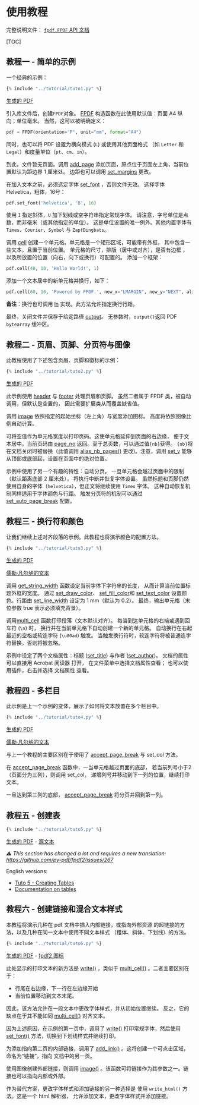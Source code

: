 # 使用教程 #

完整说明文件：
[`fpdf.FPDF` API 文档](https://py-pdf.github.io/fpdf2/fpdf/fpdf.html#fpdf.fpdf.FPDF)

[TOC]

## 教程一 - 简单的示例 ##

一个经典的示例：

```python
{% include "../tutorial/tuto1.py" %}
```

[生成的 PDF](https://github.com/py-pdf/fpdf2/raw/master/tutorial/tuto1.pdf)

引入库文件后，创建`FPDF`对象。
[FPDF](fpdf/fpdf.html#fpdf.fpdf.FPDF)
构造函数在此使用默认值：页面 A4 纵向；单位毫米。
当然，这可以被明确定义：

```python
pdf = FPDF(orientation="P", unit="mm", format="A4")
```

同时，也可以将 PDF 设置为横向模式 (`L`) 或使用其他页面格式
（如 `Letter` 和 `Legal`）和度量单位（`pt`、`cm`、`in`）。

到此，文件暂无页面。调用
[add_page](fpdf/fpdf.html#fpdf.fpdf.FPDF.add_page)
添加页面，原点位于页面左上角，当前位置默认为距边界 1 厘米处。
边距也可以调用
[set_margins](fpdf/fpdf.html#fpdf.fpdf.FPDF.set_margins) 更改。

在加入文本之前，必须选定字体
[set_font](fpdf/fpdf.html#fpdf.fpdf.FPDF.set_font)
，否则文件无效。
选择字体 Helvetica，粗体，16号：

```python
pdf.set_font('helvetica', 'B', 16)
```

使用 `I` 指定斜体，`U` 加下划线或空字符串指定常规字体。
请注意，字号单位是点数，而非毫米（或其他指定的单位）。
这是单位设置的唯一例外。其他内置字体有
`Times`、`Courier`、`Symbol` 与 `ZapfDingbats`。

调用 [cell](fpdf/fpdf.html#fpdf.fpdf.FPDF.cell) 
创建一个单元格。单元格是一个矩形区域，可能带有外框，
其中包含一些文本，且置于当前位置。
单元格的尺寸，排版（居中或对齐），是否有边框
，以及所放置的位置（向右，向下或换行）可配置的。
添加一个框架：

```python
pdf.cell(40, 10, 'Hello World!', 1)
```

添加一个文本居中的新单元格并换行，如下：

```python
pdf.cell(60, 10, 'Powered by FPDF.', new_x="LMARGIN", new_y="NEXT", align='C')
```

**备注**：换行也可调用
[ln](fpdf/fpdf.html#fpdf.fpdf.FPDF.ln)
实现。此方法允许指定换行行距。

最终，关闭文件并保存于给定路径
[output](fpdf/fpdf.html#fpdf.fpdf.FPDF.output)。
无参数时，`output()`返回 PDF `bytearray` 缓冲区。

## 教程二 - 页眉、页脚、分页符与图像 ##

此教程使用了下述包含页眉、页脚和徽标的示例：

```python
{% include "../tutorial/tuto2.py" %}
```

[生成的 PDF](https://github.com/py-pdf/fpdf2/raw/master/tutorial/tuto2.pdf)

此示例使用 
[header](fpdf/fpdf.html#fpdf.fpdf.FPDF.header) 与
[footer](fpdf/fpdf.html#fpdf.fpdf.FPDF.footer) 
处理页眉和页脚。
虽然二者属于 FPDF 类，被自动调用，但默认是空置的，
因此需要扩展类从而覆盖缺省值。

调用 [image](fpdf/fpdf.html#fpdf.fpdf.FPDF.image) 
依照指定的起始坐标（左上角）与宽度添加图标。
高度将依照图像比例自动计算。

可将空值作为单元格宽度以打印页码。这使单元格延伸到页面的右边缘，
便于文本居中。当前页码由
[page_no](fpdf/fpdf.html#fpdf.fpdf.FPDF.page_no) 
返回。至于总页数，可以通过值`{nb}`获得。
`{nb}`将在文档关闭时被替换（此值调用
[alias_nb_pages()](fpdf/fpdf.html#fpdf.fpdf.FPDF.alias_nb_pages)
更改)。注意，调用 
[set_y](fpdf/fpdf.html#fpdf.fpdf.FPDF.set_y) 
能够从顶部或底部起，设置在页面中的绝对位置。

示例中使用了另一个有趣的特性：自动分页。
一旦单元格会越过页面中的限制（默认距离底部 2 厘米处），
将执行中断并恢复字体设置。
虽然标题和页脚仍然使用自身的字体（`helvetica`），但正文将继续使用 `Times` 字体。
这种自动恢复机制同样适用于字体颜色与行距。
触发分页符的机制可以通过
[set_auto_page_break](fpdf/fpdf.html#fpdf.fpdf.FPDF.set_auto_page_break) 配置。


## 教程三 - 换行符和颜色 ##

让我们继续上述对齐段落的示例。此教程也将演示颜色的配置方法。

```python
{% include "../tutorial/tuto3.py" %}
```

[生成的 PDF](https://github.com/py-pdf/fpdf2/raw/master/tutorial/tuto3.pdf)

[儒勒·凡尔纳的文本](https://github.com/py-pdf/fpdf2/raw/master/tutorial/20k_c1.txt)

调用 [get_string_width](fpdf/fpdf.html#fpdf.fpdf.FPDF.get_string_width) 
函数设定当前字体下字符串的长度，
从而计算当前位置标题外框的宽度。
通过 [set_draw_color](fpdf/fpdf.html#fpdf.fpdf.FPDF.set_draw_color)、
[set_fill_color](fpdf/fpdf.html#fpdf.fpdf.FPDF.set_fill_color)和
[set_text_color](fpdf/fpdf.html#fpdf.fpdf.FPDF.set_text_color)
设置颜色。行距由 
[set_line_width](fpdf/fpdf.html#fpdf.fpdf.FPDF.set_line_width) 
设定为 1 mm（默认为 0.2）。
最终，输出单元格（末位参数 true 表示必须填充背景）。

调用[multi_cell](fpdf/fpdf.html#fpdf.fpdf.FPDF.multi_cell)
函数打印段落（文本默认对齐）。
每当到达单元格的右端或遇到回车符 (`\n`) 时，
换行并在当前单元格下自动创建一个新的单元格。
自动换行在右起最近的空格或软连字符 (`\u00ad`) 触发。
当触发换行符时，软连字符将被普通连字符替换，否则将被忽略。

示例中设定了两个文档属性：标题
([set_title](fpdf/fpdf.html#fpdf.fpdf.FPDF.set_title)) 
与作者
([set_author](fpdf/fpdf.html#fpdf.fpdf.FPDF.set_author))。
文档的属性可以直接用 Acrobat 阅读器 打开，
在文件菜单中选择文档属性查看；
也可以使用插件，右击并选择 文档属性 查看。

## 教程四 - 多栏目 ##

此示例是上一个示例的变体，展示了如何将文本放置在多个栏目中。

```python
{% include "../tutorial/tuto4.py" %}
```

[生成的 PDF](https://github.com/py-pdf/fpdf2/raw/master/tutorial/tuto4.pdf)

[儒勒·凡尔纳的文本](https://github.com/py-pdf/fpdf2/raw/master/tutorial/20k_c1.txt)

与上一个教程的主要区别在于使用了
[accept_page_break](fpdf/fpdf.html#fpdf.fpdf.FPDF.accept_page_break) 
与 set_col 方法。

在 [accept_page_break](fpdf/fpdf.html#fpdf.fpdf.FPDF.accept_page_break) 
函数中，一当单元格越过页面的底部，
若当前列号小于2（页面分为三列），则调用 set_col，
递增列号并移动到下一列的位置，继续打印文本。

一旦达到第三列的底部，
[accept_page_break](fpdf/fpdf.html#fpdf.fpdf.FPDF.accept_page_break) 
将分页并回到第一列。

## 教程五 - 创建表 ##

```python
{% include "../tutorial/tuto5.py" %}
```

[生成的 PDF](https://github.com/py-pdf/fpdf2/raw/master/tutorial/tuto5.pdf) -
[源文本](https://github.com/py-pdf/fpdf2/raw/master/tutorial/countries.txt)

_⚠️ This section has changed a lot and requires a new translation: <https://github.com/py-pdf/fpdf2/issues/267>_

English versions:

* [Tuto 5 - Creating Tables](https://py-pdf.github.io/fpdf2/Tutorial.html#tuto-5-creating-tables)
* [Documentation on tables](https://py-pdf.github.io/fpdf2/Tables.html)

## 教程六 - 创建链接和混合文本样式 ##

本教程将演示几种在 pdf 文档中插入内部链接，或指向外部资源
的超链接的方法，以及几种在同一文本中使用不同文本样式
（粗体、斜体、下划线）的方法。

```python
{% include "../tutorial/tuto6.py" %}
```

[生成的 PDF](https://github.com/py-pdf/fpdf2/raw/master/tutorial/tuto6.pdf) -
[fpdf2 图标](https://raw.githubusercontent.com/py-pdf/fpdf2/master/docs/fpdf2-logo.png)

此处显示的打印文本的新方法是
[write()](https://py-pdf.github.io/fpdf2/fpdf/fpdf.html#fpdf.fpdf.FPDF.write)
，类似于
[multi_cell()](https://py-pdf.github.io/fpdf2/fpdf/fpdf.html#fpdf.fpdf.FPDF.multi_cell)
。二者主要区别在于：

- 行尾在右边缘，下一行在左边缘开始
- 当前位置移动到文本末尾。

因此，该方法允许在一段文本中更改字体样式，并从初始位置继续。
反之，它的缺点在于其不能如同
[multi_cell()](https://py-pdf.github.io/fpdf2/fpdf/fpdf.html#fpdf.fpdf.FPDF.multi_cell)
对齐文本。

因为上述原因，在示例的第一页中，调用了
[write()](https://py-pdf.github.io/fpdf2/fpdf/fpdf.html#fpdf.fpdf.FPDF.write)
打印常规字体，然后使用
[set_font()](https://py-pdf.github.io/fpdf2/fpdf/fpdf.html#fpdf.fpdf.FPDF.set_font)
方法，切换到下划线样式并继续打印。

为添加指向第二页的内部链接，调用了
[add_link()](https://py-pdf.github.io/fpdf2/fpdf/fpdf.html#fpdf.fpdf.FPDF.add_link)
。这将创建一个可点击区域，命名为“链接”，指向
文档中的另一页。

使用图像创建外部链接，则调用
[image()](https://py-pdf.github.io/fpdf2/fpdf/fpdf.html#fpdf.fpdf.FPDF.image)
。该函数可将链接作为其参数之一。链接也可以指向内部或外部。

作为替代方案，更改字体样式和添加链接的另一种选择是
使用 `write_html()` 方法。这是一个 html 解析器，
允许添加文本，更改字体样式并添加链接。

